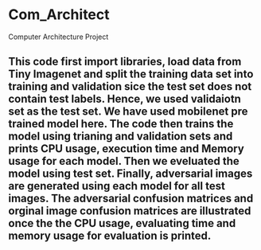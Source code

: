 # Com_Architect
Computer Architecture Project
## This code first import libraries, load data from Tiny Imagenet and split the training data set into training and validation sice the test set does not contain test labels. Hence, we used validaiotn set as the test set. We have used mobilenet pre trained model here. The code then trains the model using trianing and validation sets and prints CPU usage, execution time and Memory usage for each model. Then we eveluated the model using test set. Finally, adversarial images are generated using each model for all test images. The adversarial confusion matrices and orginal image confusion matrices are illustrated once the the CPU usage, evaluating time and memory usage for evaluation is printed. 

